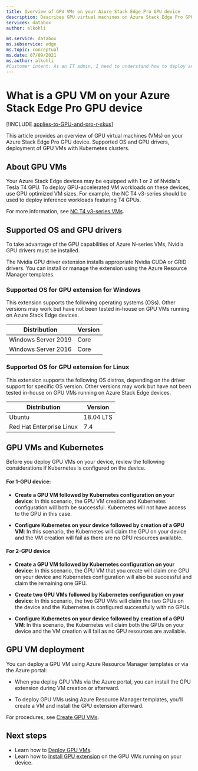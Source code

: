 ```yaml
---
title: Overview of GPU VMs on your Azure Stack Edge Pro GPU device
description: Describes GPU virtual machines on Azure Stack Edge Pro GPU.
services: databox
author: alkohli

ms.service: databox
ms.subservice: edge
ms.topic: conceptual
ms.date: 07/09/2021
ms.author: alkohli
#Customer intent: As an IT admin, I need to understand how to deploy and manage GPU-accelerated VM workloads on my Azure Stack Edge Pro GPU devices.
---
```


# What is a GPU VM on your Azure Stack Edge Pro GPU device

[!INCLUDE [applies-to-GPU-and-pro-r-skus](../../includes/azure-stack-edge-applies-to-gpu-pro-r-sku.md)]

This article provides an overview of GPU virtual machines (VMs) on your Azure Stack Edge Pro GPU device. Supported OS and GPU drivers, deployment of GPU VMs with Kubernetes clusters.


## About GPU VMs

Your Azure Stack Edge devices may be equipped with 1 or 2 of Nvidia's Tesla T4 GPU. To deploy GPU-accelerated VM workloads on these devices, use GPU optimized VM sizes. For example, the NC T4 v3-series should be used to deploy inference workloads featuring T4 GPUs.

For more information, see [NC T4 v3-series VMs](../virtual-machines/nct4-v3-series.md).

## Supported OS and GPU drivers 

To take advantage of the GPU capabilities of Azure N-series VMs, Nvidia GPU drivers must be installed. 

The Nvidia GPU driver extension installs appropriate Nvidia CUDA or GRID drivers. You can install or manage the extension using the Azure Resource Manager templates.

### Supported OS for GPU extension for Windows

This extension supports the following operating systems (OSs). Other versions may work but have not been tested in-house on GPU VMs running on Azure Stack Edge devices.

| Distribution | Version |
|---|---|
| Windows Server 2019 | Core |
| Windows Server 2016 | Core |

### Supported OS for GPU extension for Linux

This extension supports the following OS distros, depending on the driver support for specific OS version. Other versions may work but have not been tested in-house on GPU VMs running on Azure Stack Edge devices.

| Distribution | Version |
|---|---|
| Ubuntu | 18.04 LTS |
| Red Hat Enterprise Linux | 7.4 |


## GPU VMs and Kubernetes

Before you deploy GPU VMs on your device, review the following considerations if Kubernetes is configured on the device.

#### For 1-GPU device: 

- **Create a GPU VM followed by Kubernetes configuration on your device**: In this scenario, the GPU VM creation and Kubernetes configuration will both be successful. Kubernetes will not have access to the GPU in this case.

- **Configure Kubernetes on your device followed by creation of a GPU VM**: In this scenario, the Kubernetes will claim the GPU on your device and the VM creation will fail as there are no GPU resources available.

#### For 2-GPU device

- **Create a GPU VM followed by Kubernetes configuration on your device**: In this scenario, the GPU VM that you create will claim one GPU on your device and Kubernetes configuration will also be successful and claim the remaining one GPU.	

- **Create two GPU VMs followed by Kubernetes configuration on your device**: In this scenario, the two GPU VMs will claim the two GPUs on the device and the Kubernetes is configured successfully with no GPUs. 

- **Configure Kubernetes on your device followed by creation of a GPU VM**: In this scenario, the Kubernetes will claim both the GPUs on your device and the VM creation will fail as no GPU resources are available.

<!--Li indicated that this is fixed. If you have GPU VMs running on your device and Kubernetes is also configured, then anytime the VM is deallocated (when you stop or remove a VM using Stop-AzureRmVM or Remove-AzureRmVM), there is a risk that the Kubernetes cluster will claim all the GPUs available on the device. In such an instance, you will not be able to restart the GPU VMs deployed on your device or create GPU VMs. -->


## GPU VM deployment

You can deploy a GPU VM using Azure Resource Manager templates or via the Azure portal:

- When you deploy GPU VMs via the Azure portal, you can install the GPU extension during VM creation or afterward.

- To deploy GPU VMs using Azure Resource Manager templates, you'll create a VM and install the GPU extension afterward.

For procedures, see [Create GPU VMs](azure-stack-edge-gpu-deploy-gpu-virtual-machine.md).<!--After tabs are set up for portal and template deployments, work direct links to the two processes into the bullets. Then this will go away.-->

## Next steps
- Learn how to [Deploy GPU VMs](azure-stack-edge-gpu-deploy-gpu-virtual-machine.md).
- Learn how to [Install GPU extension](azure-stack-edge-gpu-deploy-virtual-machine-install-gpu-extension.md) on the GPU VMs running on your device.
